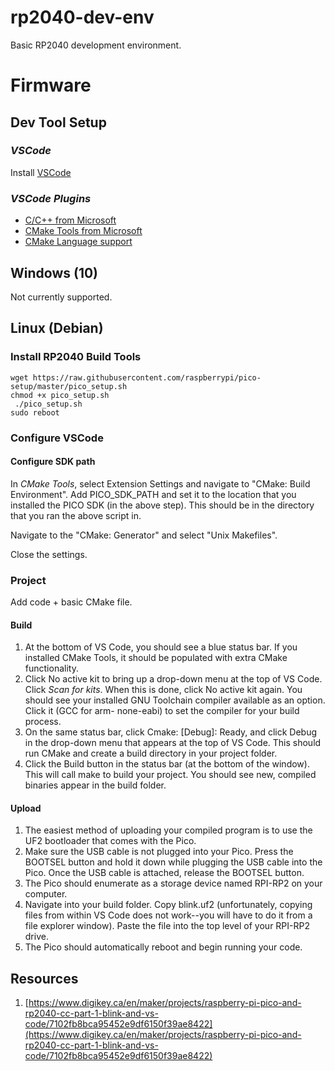 # rp2040-dev-env

Basic RP2040 development environment.

# Firmware

## Dev Tool Setup

### _VSCode_

Install [VSCode](https://code.visualstudio.com/download)

### _VSCode Plugins_

- [C/C++ from Microsoft](https://marketplace.visualstudio.com/items?itemName=ms-vscode.cpptools)
- [CMake Tools from Microsoft](https://marketplace.visualstudio.com/items?itemName=ms-vscode.cmake-tools)
- [CMake Language support](https://marketplace.visualstudio.com/items?itemName=twxs.cmake)

## Windows (10)

Not currently supported.

## Linux (Debian)

### Install RP2040 Build Tools

```
wget https://raw.githubusercontent.com/raspberrypi/pico-setup/master/pico_setup.sh
chmod +x pico_setup.sh
 ./pico_setup.sh
sudo reboot
```
### Configure VSCode

#### Configure SDK path

In *CMake Tools*, select Extension Settings and navigate to "CMake: Build Environment". Add PICO_SDK_PATH and set it to the location that you installed the PICO SDK (in the above step). This should be in the directory that you ran the above script in.

Navigate to the "CMake: Generator" and select "Unix Makefiles".

Close the settings.

### Project

Add code + basic CMake file.

#### Build

1. At the bottom of VS Code, you should see a blue status bar. If you installed CMake Tools, it should be populated with extra CMake functionality.
2. Click No active kit to bring up a drop-down menu at the top of VS Code. Click _Scan for kits_. When this is done, click No active kit again. You should see your installed GNU Toolchain compiler available as an option. Click it (GCC for arm- none-eabi) to set the compiler for your build process.
3. On the same status bar, click Cmake: [Debug]: Ready, and click Debug in the drop-down menu that appears at the top of VS Code. This should run CMake and create a build directory in your project folder.
4. Click the Build button in the status bar (at the bottom of the window). This will call make to build your project. You should see new, compiled binaries appear in the build folder.

#### Upload

1. The easiest method of uploading your compiled program is to use the UF2 bootloader that comes with the Pico.
2. Make sure the USB cable is not plugged into your Pico. Press the BOOTSEL button and hold it down while plugging the USB cable into the Pico. Once the USB cable is attached, release the BOOTSEL button.
3. The Pico should enumerate as a storage device named RPI-RP2 on your computer.
4. Navigate into your build folder. Copy blink.uf2 (unfortunately, copying files from within VS Code does not work--you will have to do it from a file explorer window). Paste the file into the top level of your RPI-RP2 drive.
5. The Pico should automatically reboot and begin running your code.

## Resources

1. [https://www.digikey.ca/en/maker/projects/raspberry-pi-pico-and-rp2040-cc-part-1-blink-and-vs-code/7102fb8bca95452e9df6150f39ae8422](https://www.digikey.ca/en/maker/projects/raspberry-pi-pico-and-rp2040-cc-part-1-blink-and-vs-code/7102fb8bca95452e9df6150f39ae8422)

